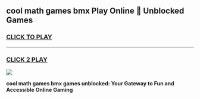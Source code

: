 
## cool math games bmx Play Online 👋 Unblocked Games
<h3>
<a href="https://news.freeplayer.one?title=cool_math_games_bmx&ref=17CMG">CLICK TO PLAY</a></h3>
<hr>

<h3>
<a href="https://news.freeplayer.one?title=cool_math_games_bmx&ref=17CMG">CLICK 2 PLAY</a>
  
</h3>

<a href="https://news.freeplayer.one?title=cool_math_games_bmx&ref=17CMG/"><img src="https://clearcache.store/games.png"></a>


**cool math games bmx games unblocked: Your Gateway to Fun and Accessible Online Gaming**
